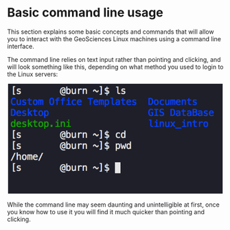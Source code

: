 # Basic command line usage

This section explains some basic concepts and commands that will allow you to interact with the GeoSciences Linux machines using a command line interface.

The command line relies on text input rather than pointing and clicking, and will look something like this, depending on what method you used to login to the Linux servers:

<center> <img src="../img/cli.png" style="width: 500px;"/> </center>

While the command line may seem daunting and unintelligible at first, once you know how to use it you will find it much quicker than pointing and clicking.

